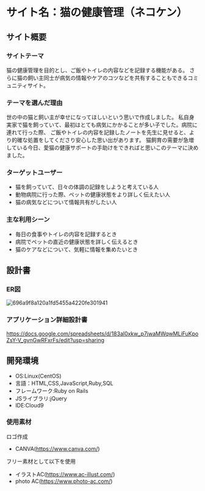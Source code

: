 # サイト名：猫の健康管理（ネコケン）
## サイト概要
### サイトテーマ
猫の健康管理を目的とし、ご飯やトイレの内容などを記録する機能がある。
さらに猫の飼い主同士が病気の情報やケアのコツなどを共有することもできるコミュニティサイト。
### テーマを選んだ理由
世の中の猫と飼い主が幸せになってほしいという思いで作成しました。
私自身実家で猫を飼っていて、最初はとても病気にかかることが多い子でした。病院に連れて行った際、
ご飯やトイレの内容を記録したノートを先生に見せると、より的確な処置をしてくださり安心した思い出があります。
猫飼育の需要が急増している今日、愛猫の健康サポートの手助けをできればと思いこのテーマに決めました。
### ターゲットユーザー
- 猫を飼っていて、日々の体調の記録をしようと考えている人
- 動物病院に行った際、ペットの健康状態をより詳しく伝えたい人
- 猫の病気などについて情報共有がしたい人

### 主な利用シーン
- 毎日の食事やトイレの内容を記録するとき
- 病院でペットの直近の健康状態を詳しく伝えるとき
- 猫のケアなどについて、気軽に情報を集めたいとき

## 設計書

### ER図
![696a9f8a120a1fd5455a4220fe301941](https://github.com/kurumakazuto/nekoken/assets/153343673/60efa96a-885e-475b-b82e-281324a4c4f2)

### アプリケーション詳細設計書
https://docs.google.com/spreadsheets/d/183al0xkw_p7jwaMWqwMLiFuKpoZsY-V_gvnGwRFxrFs/edit?usp=sharing

## 開発環境
- OS:Linux(CentOS)
- 言語：HTML,CSS,JavaScript,Ruby,SQL
- フレームワーク:Ruby on Rails
- JSライブラリ:jQuery
- IDE:Cloud9

### 使用素材
ロゴ作成
- CANVA(https://www.canva.com/)

フリー素材として以下を使用
- イラストAC(https://www.ac-illust.com/)
- photo AC(https://www.photo-ac.com/)